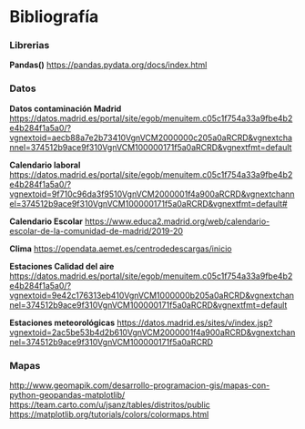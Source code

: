 # Bibliografía
### Librerias
**Pandas()**
https://pandas.pydata.org/docs/index.html

### Datos
**Datos contaminación Madrid**
https://datos.madrid.es/portal/site/egob/menuitem.c05c1f754a33a9fbe4b2e4b284f1a5a0/?vgnextoid=aecb88a7e2b73410VgnVCM2000000c205a0aRCRD&vgnextchannel=374512b9ace9f310VgnVCM100000171f5a0aRCRD&vgnextfmt=default

**Calendario laboral**
https://datos.madrid.es/portal/site/egob/menuitem.c05c1f754a33a9fbe4b2e4b284f1a5a0/?vgnextoid=9f710c96da3f9510VgnVCM2000001f4a900aRCRD&vgnextchannel=374512b9ace9f310VgnVCM100000171f5a0aRCRD&vgnextfmt=default#

**Calendario Escolar**
https://www.educa2.madrid.org/web/calendario-escolar-de-la-comunidad-de-madrid/2019-20

**Clima**
https://opendata.aemet.es/centrodedescargas/inicio

**Estaciones Calidad del aire**
https://datos.madrid.es/portal/site/egob/menuitem.c05c1f754a33a9fbe4b2e4b284f1a5a0/?vgnextoid=9e42c176313eb410VgnVCM1000000b205a0aRCRD&vgnextchannel=374512b9ace9f310VgnVCM100000171f5a0aRCRD&vgnextfmt=default

**Estaciones meteorológicas**
https://datos.madrid.es/sites/v/index.jsp?vgnextoid=2ac5be53b4d2b610VgnVCM2000001f4a900aRCRD&vgnextchannel=374512b9ace9f310VgnVCM100000171f5a0aRCRD

### Mapas
http://www.geomapik.com/desarrollo-programacion-gis/mapas-con-python-geopandas-matplotlib/
https://team.carto.com/u/jsanz/tables/distritos/public
https://matplotlib.org/tutorials/colors/colormaps.html
